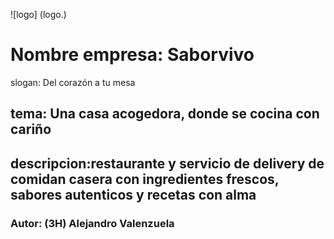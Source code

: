 ![logo] (logo.)

# Nombre empresa: Saborvivo
 slogan: Del corazón a tu mesa

## tema: Una casa acogedora, donde se cocina con cariño


## descripcion:restaurante y servicio de delivery de comidan casera con ingredientes frescos, sabores autenticos y recetas con alma


### Autor: (3H) Alejandro Valenzuela
